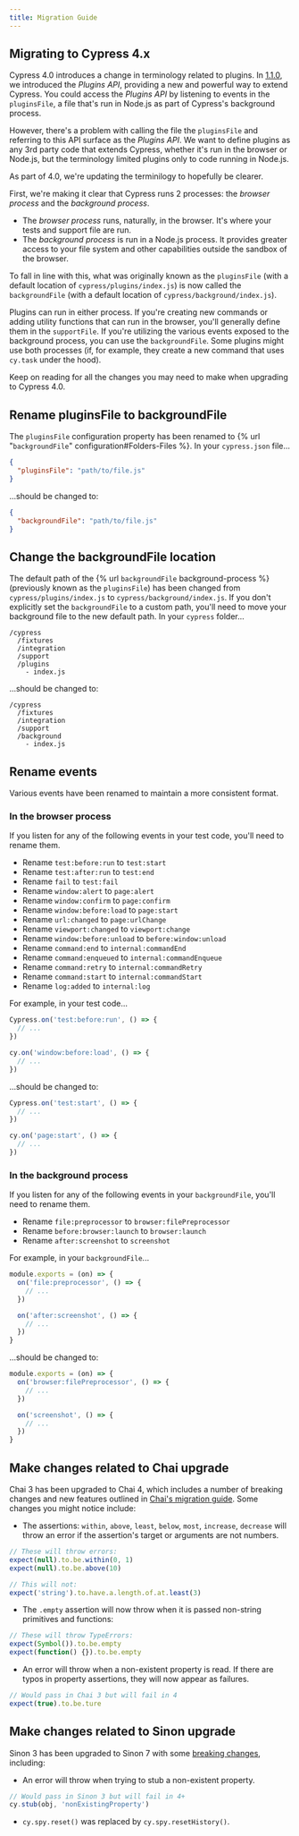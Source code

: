 ```yaml
---
title: Migration Guide
---
```


## Migrating to Cypress 4.x

Cypress 4.0 introduces a change in terminology related to plugins. In [1.1.0](https://on.cypress.io/changelog#1-1-0), we introduced the _Plugins API_, providing a new and powerful way to extend Cypress. You could access the _Plugins API_ by listening to events in the `pluginsFile`, a file that's run in Node.js as part of Cypress's background process.

However, there's a problem with calling the file the `pluginsFile` and referring to this API surface as the _Plugins API_. We want to define plugins as any 3rd party code that extends Cypress, whether it's run in the browser or Node.js, but the terminology limited plugins only to code running in Node.js.

As part of 4.0, we're updating the terminilogy to hopefully be clearer.

First, we're making it clear that Cypress runs 2 processes: the _browser process_ and the _background process_.

* The _browser process_ runs, naturally, in the browser. It's where your tests and support file are run.
* The _background process_ is run in a Node.js process. It provides greater access to your file system and other capabilities outside the sandbox of the browser.

To fall in line with this, what was originally known as the `pluginsFile` (with a default location of `cypress/plugins/index.js`) is now called the `backgroundFile` (with a default location of `cypress/background/index.js`).

Plugins can run in either process. If you're creating new commands or adding utility functions that can run in the browser, you'll generally define them in the `supportFile`. If you're utilizing the various events exposed to the background process, you can use the `backgroundFile`. Some plugins might use both processes (if, for example, they create a new command that uses `cy.task` under the hood).

Keep on reading for all the changes you may need to make when upgrading to Cypress 4.0.

## Rename pluginsFile to backgroundFile

The `pluginsFile` configuration property has been renamed to {% url "`backgroundFile`" configuration#Folders-Files %}. In your `cypress.json` file...

```json
{
  "pluginsFile": "path/to/file.js"
}
```

...should be changed to:

```json
{
  "backgroundFile": "path/to/file.js"
}
```

## Change the backgroundFile location

The default path of the {% url `backgroundFile` background-process %} (previously known as the `pluginsFile`) has been changed from `cypress/plugins/index.js` to `cypress/background/index.js`. If you don't explicitly set the `backgroundFile` to a custom path, you'll need to move your background file to the new default path. In your `cypress` folder...

```text
/cypress
  /fixtures
  /integration
  /support
  /plugins
    - index.js
```

...should be changed to:

```text
/cypress
  /fixtures
  /integration
  /support
  /background
    - index.js
```

## Rename events

Various events have been renamed to maintain a more consistent format.

### In the browser process

If you listen for any of the following events in your test code, you'll need to rename them.

- Rename `test:before:run` to `test:start`
- Rename `test:after:run` to `test:end`
- Rename `fail` to `test:fail`
- Rename `window:alert` to `page:alert`
- Rename `window:confirm` to `page:confirm`
- Rename `window:before:load` to `page:start`
- Rename `url:changed` to `page:urlChange`
- Rename `viewport:changed` to `viewport:change`
- Rename `window:before:unload` to `before:window:unload`
- Rename `command:end` to `internal:commandEnd`
- Rename `command:enqueued` to `internal:commandEnqueue`
- Rename `command:retry` to `internal:commandRetry`
- Rename `command:start` to `internal:commandStart`
- Rename `log:added` to `internal:log`

For example, in your test code...

```javascript
Cypress.on('test:before:run', () => {
  // ...
})

cy.on('window:before:load', () => {
  // ...
})
```

...should be changed to:

```javascript
Cypress.on('test:start', () => {
  // ...
})

cy.on('page:start', () => {
  // ...
})
```

### In the background process

If you listen for any of the following events in your `backgroundFile`, you'll need to rename them.

- Rename `file:preprocessor` to `browser:filePreprocessor`
- Rename `before:browser:launch` to `browser:launch`
- Rename `after:screenshot` to `screenshot`

For example, in your `backgroundFile`...

```javascript
module.exports = (on) => {
  on('file:preprocessor', () => {
    // ...
  })

  on('after:screenshot', () => {
    // ...
  })
}
```

...should be changed to:

```javascript
module.exports = (on) => {
  on('browser:filePreprocessor', () => {
    // ...
  })

  on('screenshot', () => {
    // ...
  })
}
```

## Make changes related to Chai upgrade

Chai 3 has been upgraded to Chai 4, which includes a number of breaking changes and new features outlined in [Chai's migration guide](https://github.com/chaijs/chai/issues/781). Some changes you might notice include:

- The assertions: `within`, `above`, `least`, `below`, `most`, `increase`, `decrease` will throw an error if the assertion's target or arguments are not numbers.

```javascript
// These will throw errors:
expect(null).to.be.within(0, 1)
expect(null).to.be.above(10)

// This will not:
expect('string').to.have.a.length.of.at.least(3)
```

- The `.empty` assertion will now throw when it is passed non-string primitives and functions:

```javascript
// These will throw TypeErrors:
expect(Symbol()).to.be.empty
expect(function() {}).to.be.empty
```

- An error will throw when a non-existent property is read. If there are typos in property assertions, they will now appear as failures.

```javascript
// Would pass in Chai 3 but will fail in 4
expect(true).to.be.ture
```

## Make changes related to Sinon upgrade

Sinon 3 has been upgraded to Sinon 7 with some [breaking changes](https://sinonjs.org/releases/v7.1.1/#migration-guides), including:

- An error will throw when trying to stub a non-existent property.

```javascript
// Would pass in Sinon 3 but will fail in 4+
cy.stub(obj, 'nonExistingProperty')
```

- `cy.spy.reset()` was replaced by `cy.spy.resetHistory()`.
